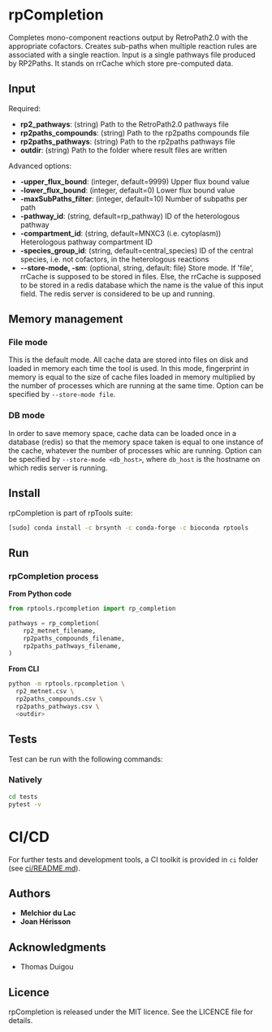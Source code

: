 # rpCompletion

Completes mono-component reactions output by RetroPath2.0 with the appropriate cofactors. Creates sub-paths when multiple reaction rules are associated with a single reaction. Input is a single pathways file produced by RP2Paths. It stands on rrCache which store pre-computed data.

## Input

Required:
* **rp2_pathways**: (string) Path to the RetroPath2.0 pathways file
* **rp2paths_compounds**: (string) Path to the rp2paths compounds file
* **rp2paths_pathways**: (string) Path to the rp2paths pathways file
* **outdir**: (string) Path to the folder where result files are written

Advanced options:
* **-upper_flux_bound**: (integer, default=9999) Upper flux bound value
* **-lower_flux_bound**: (integer, default=0) Lower flux bound value
* **-maxSubPaths_filter**: (integer, default=10) Number of subpaths per path
* **-pathway_id**: (string, default=rp_pathway) ID of the heterologous pathway
* **-compartment_id**: (string, default=MNXC3 (i.e. cytoplasm)) Heterologous pathway compartment ID
* **-species_group_id**: (string, default=central_species) ID of the central species, i.e. not cofactors, in the heterologous reactions
* **--store-mode, -sm**: (optional, string, default: file) Store mode. If 'file', rrCache is supposed to be stored in files. Else, the rrCache is supposed to be stored in a redis database which the name is the value of this input field. The redis server is considered to be up and running.



## Memory management

### File mode
This is the default mode. All cache data are stored into files on disk and loaded in memory each time the tool is used. In this mode, fingerprint in memory is equal to the size of cache files loaded in memory multiplied by the number of processes which are running at the same time. Option can be specified by `--store-mode file`.

### DB mode
In order to save memory space, cache data can be loaded once in a database (redis) so that the memory space taken is equal to one instance of the cache, whatever the number of processes whic are running. Option can be specified by `--store-mode <db_host>`, where `db_host` is the hostname on which redis server is running.


## Install
rpCompletion is part of rpTools suite:
```sh
[sudo] conda install -c brsynth -c conda-forge -c bioconda rptools
```

## Run

### rpCompletion process
**From Python code**
```python
from rptools.rpcompletion import rp_completion

pathways = rp_completion(
    rp2_metnet_filename,
    rp2paths_compounds_filename,
    rp2paths_pathways_filename,
)
```
**From CLI**
```sh
python -m rptools.rpcompletion \
  rp2_metnet.csv \
  rp2paths_compounds.csv \
  rp2paths_pathways.csv \
  <outdir>
```

## Tests
Test can be run with the following commands:

### Natively
```bash
cd tests
pytest -v
```

# CI/CD
For further tests and development tools, a CI toolkit is provided in `ci` folder (see [ci/README.md](ci/README.md)).


## Authors

* **Melchior du Lac**
* **Joan Hérisson**

## Acknowledgments

* Thomas Duigou


## Licence
rpCompletion is released under the MIT licence. See the LICENCE file for details.
